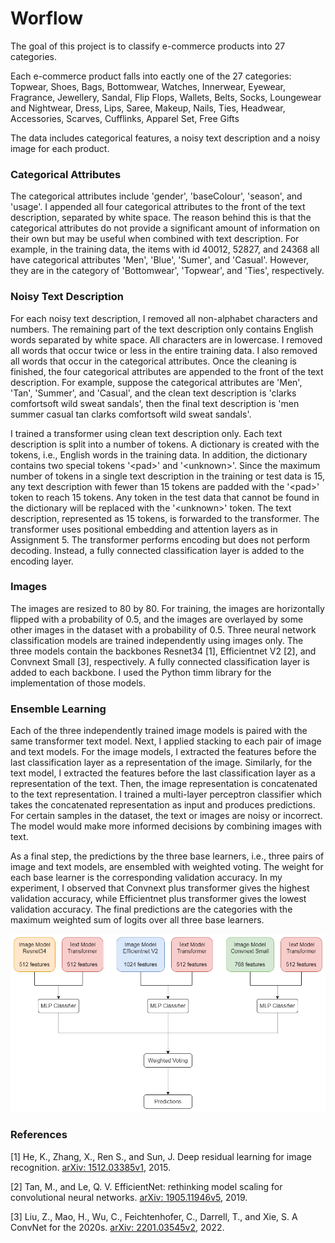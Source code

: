 # Worflow

The goal of this project is to classify e-commerce products into 27 categories. 

Each e-commerce product falls into eactly one of the 27 categories: Topwear, Shoes, Bags, Bottomwear, Watches, Innerwear, Eyewear, Fragrance, Jewellery, Sandal, Flip Flops, Wallets, Belts, Socks, Loungewear and Nightwear, Dress, Lips, Saree, Makeup, Nails, Ties, Headwear, Accessories, Scarves, Cufflinks, Apparel Set, Free Gifts

The data includes 
categorical features, a noisy text description and a noisy image for each product.

### Categorical Attributes

The categorical attributes include 'gender', 'baseColour', 'season', and 'usage'. I appended all four 
categorical attributes to the front of the text description, separated by white space. The reason behind 
this is that the categorical attributes do not provide a significant amount of information on their own 
but may be useful when combined with text description. For example, in the training data, the items 
with id 40012, 52827, and 24368 all have categorical attributes 'Men', 'Blue', 'Sumer', and 'Casual'. 
However, they are in the category of 'Bottomwear', 'Topwear', and 'Ties', respectively.

### Noisy Text Description

For each noisy text description, I removed all non-alphabet characters and numbers. The remaining part 
of the text description only contains English words separated by white space. All characters are in 
lowercase. I removed all words that occur twice or less in the entire training data. I also removed all 
words that occur in the categorical attributes. Once the cleaning is finished, the four categorical 
attributes are appended to the front of the text description. For example, suppose the categorical 
attributes are 'Men', 'Tan', 'Summer', and 'Casual', and the clean text description is 'clarks comfortsoft 
wild sweat sandals', then the final text description is 'men summer casual tan clarks comfortsoft wild 
sweat sandals'.

I trained a transformer using clean text description only. Each text description is split into a number of 
tokens. A dictionary is created with the tokens, i.e., English words in the training data. In addition, the 
dictionary contains two special tokens '\<pad>' and '\<unknown>'. Since the maximum number of tokens 
in a single text description in the training or test data is 15, any text description with fewer than 15 
tokens are padded with the '\<pad>' token to reach 15 tokens. Any token in the test data that cannot be 
found in the dictionary will be replaced with the '\<unknown>' token. The text description, represented 
as 15 tokens, is forwarded to the transformer. The transformer uses positional embedding and attention 
layers as in Assignment 5. The transformer performs encoding but does not perform decoding. Instead, 
a fully connected classification layer is added to the encoding layer.

### Images

The images are resized to 80 by 80. For training, the images are horizontally flipped with a probability of 
0.5, and the images are overlayed by some other images in the dataset with a probability of 0.5. Three 
neural network classification models are trained independently using images only. The three models 
contain the backbones Resnet34 [1], Efficientnet V2 [2], and Convnext Small [3], respectively. A fully
connected classification layer is added to each backbone. I used the Python timm library for the 
implementation of those models.

### Ensemble Learning

Each of the three independently trained image models is paired with the same transformer text model.
Next, I applied stacking to each pair of image and text models. For the image models, I extracted the 
features before the last classification layer as a representation of the image. Similarly, for the text 
model, I extracted the features before the last classification layer as a representation of the text. Then, 
the image representation is concatenated to the text representation. I trained a multi-layer perceptron 
classifier which takes the concatenated representation as input and produces predictions. For certain 
samples in the dataset, the text or images are noisy or incorrect. The model would make more informed 
decisions by combining images with text.

As a final step, the predictions by the three base learners, i.e., three pairs of image and text models, are 
ensembled with weighted voting. The weight for each base learner is the corresponding validation 
accuracy. In my experiment, I observed that Convnext plus transformer gives the highest validation 
accuracy, while Efficientnet plus transformer gives the lowest validation accuracy. The final predictions 
are the categories with the maximum weighted sum of logits over all three base learners.

![model_diagram](./screenshot/model_diagram.png)

### References

[1] He, K., Zhang, X., Ren S., and Sun, J. Deep residual learning for image recognition. [arXiv: 
1512.03385v1](https://arxiv.org/abs/1512.03385), 2015.

[2] Tan, M., and Le, Q. V. EfficientNet: rethinking model scaling for convolutional neural networks. [arXiv: 
1905.11946v5](https://arxiv.org/abs/1905.11946), 2019.

[3] Liu, Z., Mao, H., Wu, C., Feichtenhofer, C., Darrell, T., and Xie, S. A ConvNet for the 2020s. [arXiv: 
2201.03545v2](https://arxiv.org/abs/2201.03545), 2022.
